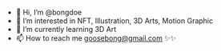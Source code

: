 - 👋 Hi, I’m @bongdoe
- 👀 I’m interested in NFT, Illustration, 3D Arts, Motion Graphic
- 🌱 I’m currently learning 3D Art
- 📫 How to reach me goosebong@gmail.com
✨✨ 
